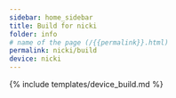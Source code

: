 ```yaml
---
sidebar: home_sidebar
title: Build for nicki
folder: info
# name of the page (/{{permalink}}.html)
permalink: nicki/build
device: nicki
---
```

{% include templates/device_build.md %}
